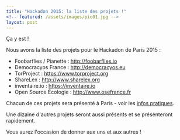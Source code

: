 ```yaml
---
title: "Hackadon 2015: la liste des projets !"
<!-- featured: /assets/images/pic01.jpg -->
layout: post
---
```


Ça y est !

Nous avons la liste des projets pour le Hackadon de Paris 2015 :

- Foobarflies / Pianette : http://foobarflies.io
- Democracyos France : http://democracyos.eu
- TorProject : https://www.torproject.org
- ShareLex : http://www.sharelex.org
- inventaire.io : https://inventaire.io
- Open Source Écologie : http://www.osefrance.fr

Chacun de ces projets sera présenté à Paris - voir les
[infos pratiques](https://hackadon.org/hackadons2015/paris-withoutmodel.html).

Une dizaine d'autres projets seront aussi présents et se présenteront
rapidement.

Vous aurez l'occasion de donner aux uns et aux autres !

